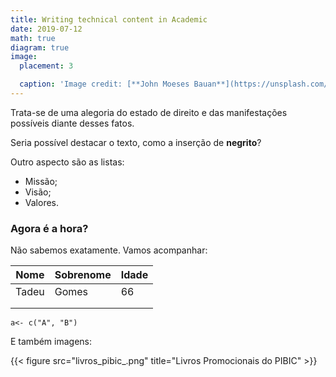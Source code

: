 ```yaml
---
title: Writing technical content in Academic
date: 2019-07-12
math: true
diagram: true
image:
  placement: 3

  caption: 'Image credit: [**John Moeses Bauan**](https://unsplash.com/photos/OGZtQF8iC0g)'
---
```


Trata-se de uma alegoria do estado de direito e das manifestações possíveis diante desses fatos. 

Seria possível destacar o texto, como a inserção de **negrito**? 

Outro aspecto são as listas: 

- Missão;
- Visão; 
- Valores. 

### Agora é a hora? 



Não sabemos exatamente. Vamos acompanhar: 

| Nome  | Sobrenome | Idade |
| ----- | --------- | ----- |
| Tadeu | Gomes     | 66    |
|       |           |       |
|       |           |       |

`a<- c("A", "B")`



E também imagens: 

{{< figure src="livros_pibic_.png" title="Livros Promocionais do PIBIC" >}}
